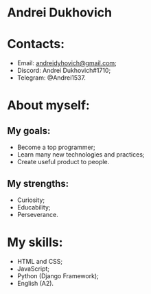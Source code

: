 # Andrei Dukhovich 

# Contacts:
* Email: andreidyhovich@gmail.com;
* Discord: Andrei Dukhovich#1710;
* Telegram: @Andrei1537.

# About myself:

## My goals:
- Become a top programmer;
- Learn many new technologies and practices;
- Create useful product to people.

## My strengths:
- Curiosity;
- Educability;
- Perseverance.

# My skills:
+ HTML and CSS;
+ JavaScript;
+ Python (Django Framework);
+ English (A2).
